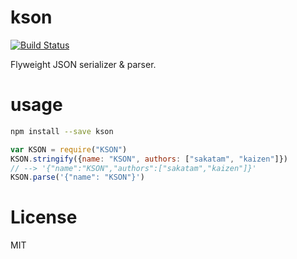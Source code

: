 # kson

[![Build Status](https://travis-ci.org/sakatam/kson.svg)](https://travis-ci.org/sakatam/kson)

Flyweight JSON serializer & parser.

# usage

```bash
npm install --save kson
```

```js
var KSON = require("KSON")
KSON.stringify({name: "KSON", authors: ["sakatam", "kaizen"]})
// --> '{"name":"KSON","authors":["sakatam","kaizen"]}'
KSON.parse('{"name": "KSON"}')
```

# License

MIT
